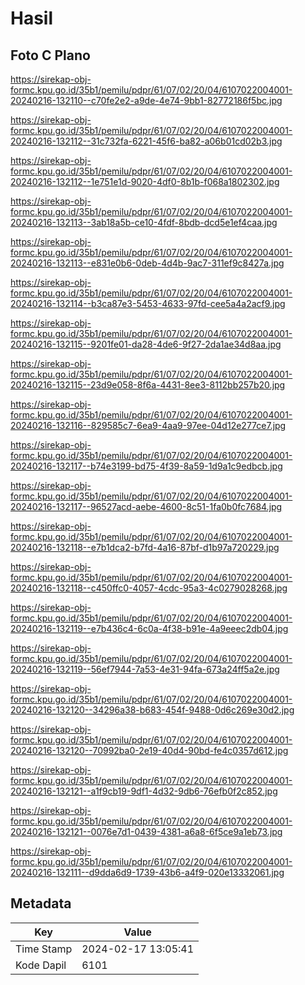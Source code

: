 # Hasil

## Foto C Plano

https://sirekap-obj-formc.kpu.go.id/35b1/pemilu/pdpr/61/07/02/20/04/6107022004001-20240216-132110--c70fe2e2-a9de-4e74-9bb1-82772186f5bc.jpg

https://sirekap-obj-formc.kpu.go.id/35b1/pemilu/pdpr/61/07/02/20/04/6107022004001-20240216-132112--31c732fa-6221-45f6-ba82-a06b01cd02b3.jpg

https://sirekap-obj-formc.kpu.go.id/35b1/pemilu/pdpr/61/07/02/20/04/6107022004001-20240216-132112--1e751e1d-9020-4df0-8b1b-f068a1802302.jpg

https://sirekap-obj-formc.kpu.go.id/35b1/pemilu/pdpr/61/07/02/20/04/6107022004001-20240216-132113--3ab18a5b-ce10-4fdf-8bdb-dcd5e1ef4caa.jpg

https://sirekap-obj-formc.kpu.go.id/35b1/pemilu/pdpr/61/07/02/20/04/6107022004001-20240216-132113--e831e0b6-0deb-4d4b-9ac7-311ef9c8427a.jpg

https://sirekap-obj-formc.kpu.go.id/35b1/pemilu/pdpr/61/07/02/20/04/6107022004001-20240216-132114--b3ca87e3-5453-4633-97fd-cee5a4a2acf9.jpg

https://sirekap-obj-formc.kpu.go.id/35b1/pemilu/pdpr/61/07/02/20/04/6107022004001-20240216-132115--9201fe01-da28-4de6-9f27-2da1ae34d8aa.jpg

https://sirekap-obj-formc.kpu.go.id/35b1/pemilu/pdpr/61/07/02/20/04/6107022004001-20240216-132115--23d9e058-8f6a-4431-8ee3-8112bb257b20.jpg

https://sirekap-obj-formc.kpu.go.id/35b1/pemilu/pdpr/61/07/02/20/04/6107022004001-20240216-132116--829585c7-6ea9-4aa9-97ee-04d12e277ce7.jpg

https://sirekap-obj-formc.kpu.go.id/35b1/pemilu/pdpr/61/07/02/20/04/6107022004001-20240216-132117--b74e3199-bd75-4f39-8a59-1d9a1c9edbcb.jpg

https://sirekap-obj-formc.kpu.go.id/35b1/pemilu/pdpr/61/07/02/20/04/6107022004001-20240216-132117--96527acd-aebe-4600-8c51-1fa0b0fc7684.jpg

https://sirekap-obj-formc.kpu.go.id/35b1/pemilu/pdpr/61/07/02/20/04/6107022004001-20240216-132118--e7b1dca2-b7fd-4a16-87bf-d1b97a720229.jpg

https://sirekap-obj-formc.kpu.go.id/35b1/pemilu/pdpr/61/07/02/20/04/6107022004001-20240216-132118--c450ffc0-4057-4cdc-95a3-4c0279028268.jpg

https://sirekap-obj-formc.kpu.go.id/35b1/pemilu/pdpr/61/07/02/20/04/6107022004001-20240216-132119--e7b436c4-6c0a-4f38-b91e-4a9eeec2db04.jpg

https://sirekap-obj-formc.kpu.go.id/35b1/pemilu/pdpr/61/07/02/20/04/6107022004001-20240216-132119--56ef7944-7a53-4e31-94fa-673a24ff5a2e.jpg

https://sirekap-obj-formc.kpu.go.id/35b1/pemilu/pdpr/61/07/02/20/04/6107022004001-20240216-132120--34296a38-b683-454f-9488-0d6c269e30d2.jpg

https://sirekap-obj-formc.kpu.go.id/35b1/pemilu/pdpr/61/07/02/20/04/6107022004001-20240216-132120--70992ba0-2e19-40d4-90bd-fe4c0357d612.jpg

https://sirekap-obj-formc.kpu.go.id/35b1/pemilu/pdpr/61/07/02/20/04/6107022004001-20240216-132121--a1f9cb19-9df1-4d32-9db6-76efb0f2c852.jpg

https://sirekap-obj-formc.kpu.go.id/35b1/pemilu/pdpr/61/07/02/20/04/6107022004001-20240216-132121--0076e7d1-0439-4381-a6a8-6f5ce9a1eb73.jpg

https://sirekap-obj-formc.kpu.go.id/35b1/pemilu/pdpr/61/07/02/20/04/6107022004001-20240216-132111--d9dda6d9-1739-43b6-a4f9-020e13332061.jpg


## Metadata

| Key        | Value               |
| ---------- | ------------------- |
| Time Stamp | 2024-02-17 13:05:41 |
| Kode Dapil | 6101                |



